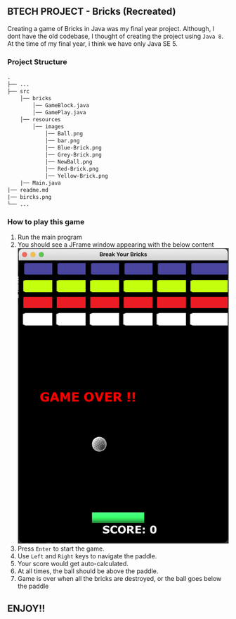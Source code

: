 ## BTECH PROJECT - Bricks (Recreated)

Creating a game of Bricks in Java was my final year project.
Although, I dont have the old codebase, I thought of creating the project using `Java 8`.
At the time of my final year, i think we have only Java SE 5.

### Project Structure
    .
    ├── ...
    ├── src
        │── bricks
            │── GameBlock.java
            │── GamePlay.java
        │── resources
            │── images
                │── Ball.png
                │── bar.png
                │── Blue-Brick.png
                │── Grey-Brick.png
                │── NewBall.png
                │── Red-Brick.png
                │── Yellow-Brick.png
        |── Main.java
    |── readme.md
    |── bircks.png
    └── ...

### How to play this game
1. Run the main program
2. You should see a JFrame window appearing with the below content
![ScreenShot](bricks.png)
3. Press `Enter` to start the game.
4. Use `Left` and `Right` keys to navigate the paddle.
5. Your score would get auto-calculated. 
6. At all times, the ball should be above the paddle. 
7. Game is over when all the bricks are destroyed, or the ball goes below the paddle

## ENJOY!!









